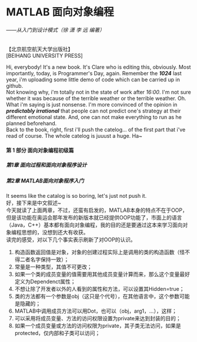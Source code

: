 # MATLAB 面向对象编程
###### ——从入门到设计模式（徐 潇   李 远   编著）   
【北京航空航天大学出版社】    
[BEIHANG UNIVERSITY PRESS]    

Hi, everybody! It's a new book. It's Clare who is editing this, obviously. Most importantly, today, is Programmer's Day, again. Remember the ***1024*** last year, i'm uploading some little demo of code which can be carried up in github.    
Not knowing why, i'm totally not in the state of work after *16:00*. I'm not sure whether it was because of the terrible weather or the terrible weather. Oh. What i'm saying is just nonsense. I'm more convinced of the opinion in ***predictably irrational*** that people can not predict one's strategy at their different emotional state. And, one can not make everything to run as he planned beforehand.    
Back to the book, right, first i'll push the catelog... of the first part that i've read of course. The whole catelog is juuust a huge. Ha~    

#### 第 1 部分 面向对象编程初级篇
##### 第1章 面向过程和面向对象程序设计
##### 第2章 MATLAB面向对象程序入门
It seems like the catalog is so boring, let's just not push it.    
好，接下来是中文叙述~    
今天就读了上面两章，不过，还蛮有启发的，MATLAB本身的特点不在于OOP，但是该功能在奥运会那年发布的新版本就已经提供OOP功能了，市面上的语言（Java，C++）基本都有面向对象编程，我的目的还是要通过这本来学习面向对象编程思想的，没想到还大有收获。    
读完的感受，对以下几个事实表示刷新了对OOP的认识。    
1. 构造函数返回值是对象，对象的创建过程实际上是调用的类的构造函数（怪不得二者名字保持一致）；
2. 常量是一种类型，其值不可更改；
3. 如果一个类的成员变量的值需要用其他成员变量计算而来，那么这个变量最好定义为Dependenct属性；    
4. 不想让除了开发者以外的人看到的属性和方法，可以设置其Hidden=true；
5. 类的方法都有一个参数是obj（这只是个代号），在其他语言中，这个参数可能是隐藏的；
6. MATLAB中调用成员方法可以用Dot，也可以（obj，arg1，...），这样；
7. 可以采用将成员变量、方法的访问权限设置为private来达到封装的目的；
8. 如果一个成员变量或方法的访问权限为private，其子类无法访问，如果是protected，仅内部和子类可以访问；
